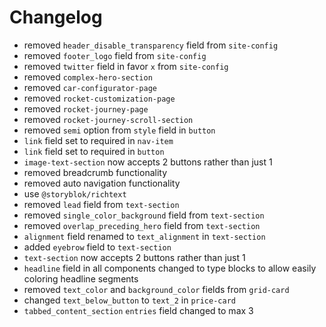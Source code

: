 # Changelog

- removed `header_disable_transparency` field from `site-config`
- removed `footer_logo` field from `site-config`
- removed `twitter` field in favor `x` from `site-config`
- removed `complex-hero-section`
- removed `car-configurator-page`
- removed `rocket-customization-page`
- removed `rocket-journey-page`
- removed `rocket-journey-scroll-section`
- removed `semi` option from `style` field in `button`
- `link` field set to required in `nav-item`
- `link` field set to required in `button`
- `image-text-section` now accepts 2 buttons rather than just 1
- removed breadcrumb functionality
- removed auto navigation functionality
- use `@storyblok/richtext`
- removed `lead` field from `text-section`
- removed `single_color_background` field from `text-section`
- removed `overlap_preceding_hero` field from `text-section`
- `alignment` field renamed to `text_alignment` in `text-section`
- added `eyebrow` field to `text-section`
- `text-section` now accepts 2 buttons rather than just 1
- `headline` field in all components changed to type blocks to allow easily coloring headline segments
- removed `text_color` and `background_color` fields from `grid-card`
- changed `text_below_button` to `text_2` in `price-card`
- `tabbed_content_section` `entries` field changed to max 3
